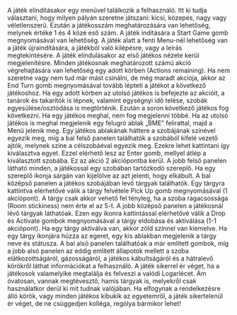 A játék elindításakor egy menüvel találkozik a felhasználó. Itt ki tudja választani, hogy
milyen pályán szeretne játszani: kicsi, közepes, nagy vagy véletlenszerű. Ezután a
játékosszám meghatározására van lehetőség, melynek értéke 1 és 4 közé eső szám. A játék
indítására a Start Game gomb megnyomásával van lehetőség. A játék alatt a fenti Menu-nél
lehetőség van a játék újraindítására, a játékból való kilépésre, vagy a leírás megtekintésére.
A játék elindulásakor az első játékos nézete kerül megjelenítésre. Minden játékosnak
meghatározott számú akció végrehajtására van lehetőség egy adott körben (Actions
remaining). Ha nem szeretne vagy nem tud már mást csinálni, de még maradt akciója, akkor
az End Turn gomb megnyomásával tovább lépteti a játékot a következő játékoshoz. Ha egy
adott körben az utolsó játékos is befejezte az akcióit, a tanárok és takarítók is lépnek, valamint
egységnyi idő telése, szobák egyesülése/osztódása is megtörténik. Ezután a soron következő
játékos fog következni. Ha egy játékos meghal, nem fog megjelenni többé. Ha az utolsó
játékos is meghal megjelenik egy felugró ablak „BME” felirattal, majd a Menü jelenik meg.
Egy játékos ablakának háttere a szobájának színével egyezik meg, míg a bal felső
panelen találhatók a szobából kifelé vezető ajtók, melynek színe a célszobáéval egyezik meg.
Ezekre lehet kattintani így kiválasztva egyet. Ezzel elérhető lesz az Enter gomb, mellyel átlép
a kiválasztott szobába. Ez az akció 2 akciópontba kerül. A jobb felső panelen látható minden,
a játékossal egy szobában tartózkodó szereplő. Ha egy szereplő ikonja sárgán van kijelölve az
azt jelenti, hogy elkábult.
A bal középső panelen a játékos szobájában levő tárgyak találhatók. Egy tárgyra
kattintva elérhetővé válik a tárgy felvétele Pick Up gomb megnyomásával (1 akciópont). A
tárgy csak akkor vehető fel tényleg, ha a szoba ragacsossága (Room stickiness) nem érte el az
5-t. A jobb középső panelen a játékosnál lévő tárgyak láthatóak. Ezen egy ikonra kattintással
elérhetővé válik a Drop és Activate gombok megnyomásával a tárgy eldobása és aktiválása
(1-1 akciópont). Ha egy tárgy aktiválva van, akkor zöld színnel van kiemelve. Ha egy tárgy
ikonjára húzza az egeret, egy kis ablakban megjelenik a tárgy neve és státusza.
A bal alsó panelen találhatóak a már említett gombok, míg a jobb alsó panelen az
eddig említett állapotok mellett a szoba elátkozottságáról, gázosságáról, a játékos
kábultságáról és a hátralevő körökről láthat információkat a felhasználó.
A játék sikerrel ér véget, ha a játékosok valamelyike megtalálja és felveszi a valódi
Logarlécet. Ám óvatosan, vannak megtévesztő, hamis tárgyak is, melyekről csak használatkor
derül ki mit tudnak valójában. Ha elfogynak a rendelkezésre álló körök, vagy minden játékos
kibukik az egyetemről, a játék sikertelenül ér véget, de ne csüggedjen kolléga, rególya
bármikor lehet!
